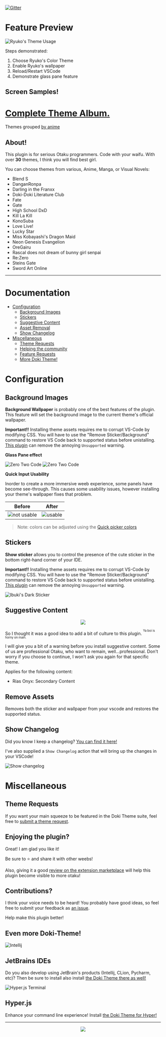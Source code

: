 [![Gitter](https://badges.gitter.im/doki-theme-vscode/community.svg)](https://gitter.im/doki-theme-vscode/community?utm_source=badge&utm_medium=badge&utm_campaign=pr-badge)

# Feature Preview

![Ryuko's Theme Usage](./readmeStuff/usage.gif)

Steps demonstrated:
1. Choose Ryuko's Color Theme
1. Enable Ryuko's wallpaper
1. Reload/Restart VSCode
1. Demonstrate glass pane feature

## Screen Samples!

# [Complete Theme Album.](albums/complete_theme_album.md)

Themes grouped [by anime](./albums/grouping.md)

## About!

This plugin is for serious Otaku programmers.
Code with your waifu. With over **30** themes,
I think you will find best girl.

You can choose themes from various, Anime, Manga, or Visual Novels:

- Blend S
- DanganRonpa
- Darling in the Franxx
- Doki-Doki Literature Club
- Fate
- Gate
- High School DxD
- Kill La Kill
- KonoSuba
- Love Live!
- Lucky Star
- Miss Kobayashi's Dragon Maid
- Neon Genesis Evangelion
- OreGairu
- Rascal does not dream of bunny girl senpai
- Re:Zero
- Steins Gate
- Sword Art Online

---

# Documentation

- [Configuration](#configuration)
    - [Background Images](#background-images)
    - [Stickers](#sticker)
    - [Suggestive Content](#suggestive-content)
    - [Asset Removal](#remove-assets)
    - [Show Changelog](#show-changelog)
- [Miscellaneous](#miscellaneous)
    - [Theme Requests](#theme-requests)
    - [Helping the community](#enjoying-the-plugin)
    - [Feature Requests](#contributions)
    - [More Doki Theme!](#even-more-doki-theme)

# Configuration

## Background Images

**Background Wallpaper** is probably one of the best features of the plugin.
This feature will set the background image to the current theme's official wallpaper.

**Important!!** Installing theme assets requires me to corrupt VS-Code by modifying CSS. You will have to use the "Remove Sticker/Background" command to restore VS Code back to supported status before unistalling. 
[This plugin](https://marketplace.visualstudio.com/items?itemName=lehni.vscode-fix-checksums) can remove the annoying `Unsupported` warning.

**Glass Pane effect**

![Zero Two Code](./readmeStuff/wallpaper_code.png)
![Zero Two Code](./readmeStuff/wallpaper_background.png)

**Quick Input Usability**

Inorder to create a more immersive weeb experience, some panels have become see-through.
This causes some usability issues, however installing your theme's wallpaper fixes that problem.

| Before | After |
| --- | --- | 
| ![not usable](./readmeStuff/unusable_quickinput.png) | ![usable](./readmeStuff/useable_quickinput.png)

> Note: colors can be adjusted using the [Quick picker colors](https://code.visualstudio.com/api/references/theme-color#quick-picker-colors)

## Stickers

**Show sticker** allows you to control the presence of the cute sticker in the bottom right-hand corner of your IDE.

**Important!!** Installing theme assets requires me to corrupt VS-Code by modifying CSS. You will have to use the "Remove Sticker/Background" command to restore VS Code back to supported status before unistalling.
[This plugin](https://marketplace.visualstudio.com/items?itemName=lehni.vscode-fix-checksums) can remove the annoying `Unsupported` warning.

![Ibuki's Dark Sticker](./readmeStuff/sticker.png)

## Suggestive Content

<div align="center">
    <img src="https://doki.assets.unthrottled.io/misc/suggestive/cultured.gif" ></img>
</div>

So I thought it was a good idea to add a bit of culture to this plugin.
<sup><sup>Ya boi is horny on main.</sup></sup>

I will give you a bit of a warning before you install suggestive content.
Some of us are professional Otaku, who want to remain, well...professional.
Don't worry if you choose to continue, I won't ask you again for that specific theme.

Applies for the following content:

- Rias Onyx: Secondary Content


## Remove Assets

Removes both the sticker and wallpaper from your vscode and restores the supported status.

## Show Changelog

Did you know I keep a changelog?
[You can find it here!](CHANGELOG.md)

I've also supplied a `Show Changelog` action that will bring up the changes in your VSCode!

![Show changelog](./readmeStuff/changelog.png)

# Miscellaneous

## Theme Requests

If you want your main squeeze to be featured in the Doki Theme suite, feel free to [submit a theme request](https://github.com/doki-theme/doki-master-theme/issues).

## Enjoying the plugin?

Great! I am glad you like it!

Be sure to ⭐ and share it with other weebs!

Also, giving it a good [review on the extension marketplace](https://marketplace.visualstudio.com/items?itemName=unthrottled.doki-theme) will help this plugin become visible to more otaku!

## Contributions?

I think your voice needs to be heard! You probably have good ideas, so feel free to submit your feedback as [an issue](https://github.com/doki-theme/doki-theme-vscode/issues/new).

Help make this plugin better!

## Even more Doki-Theme!

![Intellij](./readmeStuff/intellij.png)
## JetBrains IDEs

Do you also develop using JetBrain's products (Intellij, CLion, Pycharm, etc)? 
Then be sure to install also install [the Doki Theme there as well!](https://github.com/doki-theme/doki-theme-jetbrains)

![Hyper.js Terminal](./readmeStuff/hyper.png)
## Hyper.js

Enhance your command line experience! Install [the Doki Theme for Hyper!](https://github.com/doki-theme/doki-theme-hyper)

---

<div align="center">
    <img src="https://doki.assets.unthrottled.io/misc/logo.png" ></img>
</div>
